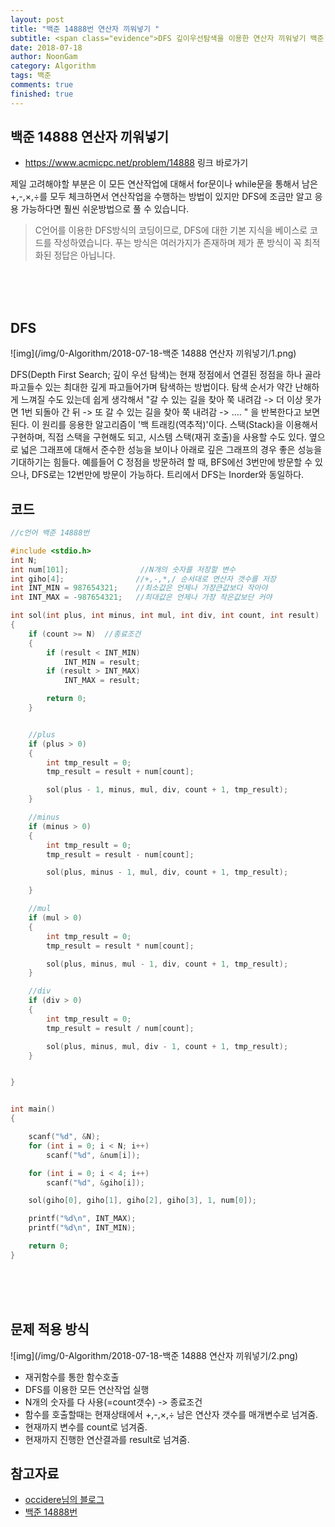 ```yaml
---
layout: post
title: "백준 14888번 연산자 끼워넣기 "
subtitle: <span class="evidence">DFS 깊이우선탐색을 이용한 연산자 끼워넣기 백준 14888번</span>
date: 2018-07-18
author: NoonGam
category: Algorithm
tags: 백준
comments: true
finished: true
---
```


## 백준 14888 연산자 끼워넣기

- https://www.acmicpc.net/problem/14888 링크 바로가기

제일 고려해야할 부분은 이 모든 연산작업에 대해서 for문이나 while문을 통해서 남은 +,-,×,÷를 모두 체크하면서 연산작업을 수행하는 방법이 있지만 DFS에 조금만 알고 응용 가능하다면 훨씬 쉬운방법으로 풀 수 있습니다.

> C언어를 이용한 DFS방식의 코딩이므로, DFS에 대한 기본 지식을 베이스로 코드를 작성하였습니다. 푸는 방식은 여러가지가 존재하며 제가 푼 방식이 꼭 최적화된 정답은 아닙니다.


<br>
<br>
<br>

## DFS

![img](/img/0-Algorithm/2018-07-18-백준 14888 연산자 끼워넣기/1.png)

<a>
DFS(Depth First Search; 깊이 우선 탐색)는 현재 정점에서 연결된 정점을 하나 골라 파고들수 있는 최대한 깊게 파고들어가며 탐색하는 방법이다.
탐색 순서가 약간 난해하게 느껴질 수도 있는데 쉽게 생각해서 "갈 수 있는 길을 찾아 쭉 내려감 -> 더 이상 못가면 1번 되돌아 간 뒤 -> 또 갈 수 있는 길을 찾아 쭉 내려감 -> .... " 을 반복한다고 보면 된다.
이 원리를 응용한 알고리즘이 '백 트래킹(역추적)'이다.
스택(Stack)을 이용해서 구현하며, 직접 스택을 구현해도 되고, 시스템 스택(재귀 호출)을 사용할 수도 있다.
옆으로 넓은 그래프에 대해서 준수한 성능을 보이나 아래로 깊은 그래프의 경우 좋은 성능을 기대하기는 힘들다.
예를들어 C 정점을 방문하려 할 때, BFS에선 3번만에 방문할 수 있으나, DFS로는 12번만에 방문이 가능하다.
트리에서 DFS는 Inorder와 동일하다.
</a>

## 코드

```c
//c언어 백준 14888번

#include <stdio.h>
int N;                      
int num[101];                //N개의 숫자를 저장할 변수
int giho[4];                //+,-,*,/ 순서대로 연산자 갯수를 저장
int INT_MIN = 987654321;    //최소값은 언제나 가장큰값보다 작아야
int INT_MAX = -987654321;   //최대값은 언제나 가장 작은값보단 커야

int sol(int plus, int minus, int mul, int div, int count, int result)
{
	if (count >= N)  //종료조건
	{
		if (result < INT_MIN)
			INT_MIN = result;
		if (result > INT_MAX)
			INT_MAX = result;

		return 0;
	}


	//plus
	if (plus > 0)           
	{
		int tmp_result = 0;
		tmp_result = result + num[count];

		sol(plus - 1, minus, mul, div, count + 1, tmp_result);
	}

	//minus
	if (minus > 0)
	{
		int tmp_result = 0;
		tmp_result = result - num[count];

		sol(plus, minus - 1, mul, div, count + 1, tmp_result);

	}

	//mul
	if (mul > 0)
	{
		int tmp_result = 0;
		tmp_result = result * num[count];

		sol(plus, minus, mul - 1, div, count + 1, tmp_result);
	}

	//div
	if (div > 0)
	{
		int tmp_result = 0;
		tmp_result = result / num[count];

		sol(plus, minus, mul, div - 1, count + 1, tmp_result);
	}


}


int main()
{

	scanf("%d", &N);
	for (int i = 0; i < N; i++)
		scanf("%d", &num[i]);

	for (int i = 0; i < 4; i++)
		scanf("%d", &giho[i]);

	sol(giho[0], giho[1], giho[2], giho[3], 1, num[0]);

	printf("%d\n", INT_MAX);
	printf("%d\n", INT_MIN);

	return 0;
}


```

<br>
<br>
<br>

## 문제 적용 방식

![img](/img/0-Algorithm/2018-07-18-백준 14888 연산자 끼워넣기/2.png)

- 재귀함수를 통한 함수호출
- DFS를 이용한 모든 연산작업 실행
- N개의 숫자를 다 사용(=count갯수) -> 종료조건
- 함수를 호출할때는 현재상태에서 +,-,×,÷ 남은 연산자 갯수를 매개변수로 넘겨줌.
- 현재까지 변수를 count로 넘겨줌.
- 현재까지 진행한 연산결과를 result로 넘겨줌.




## 참고자료
- [occidere님의 블로그]( https://m.blog.naver.com/PostView.nhn?blogId=occidere&logNo=220923695595&proxyReferer=https%3A%2F%2Fwww.google.co.kr%2F)
- [백준 14888번](https://www.acmicpc.net/problem/14888)
